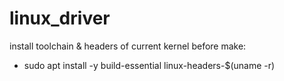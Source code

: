 # linux_driver
install toolchain & headers of current kernel before make:
* sudo apt install -y build-essential linux-headers-$(uname -r)

